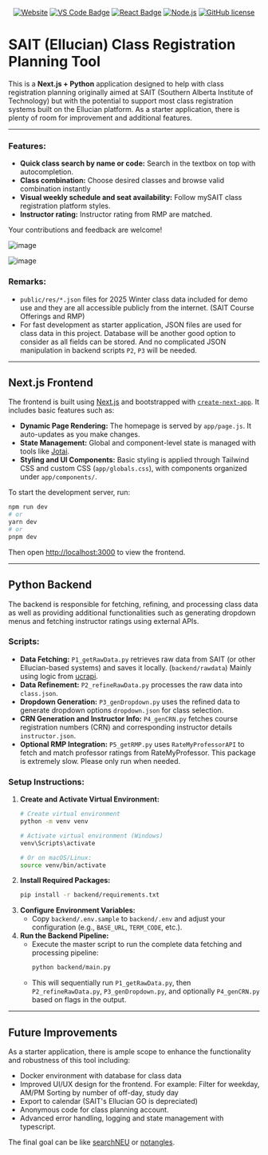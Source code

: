 

<p align="center">
  <a href="searchsait.vercel.app"><img src="https://img.shields.io/website/https/searchsait.vercel.app.svg" alt="Website"></a> <a href="https://code.visualstudio.com/"><img src="https://badges.aleen42.com/src/visual_studio_code.svg" alt="VS Code Badge"></a> <a href="https://reactjs.org/"><img src="https://cdn.rawgit.com/aleen42/badges/master/src/react.svg" alt="React Badge"></a>  <a href="https://nodejs.org/en/"><img src="https://cdn.rawgit.com/aleen42/badges/master/src/python.svg" alt="Node.js"></a>  <a href="https://github.com/sunggeorge/searchsait/blob/master/LICENSE"><img src="https://img.shields.io/badge/license-MIT-blue.svg" alt="GitHub license"></a>
</p>


# SAIT (Ellucian) Class Registration Planning Tool

This is a **Next.js + Python** application designed to help with class registration planning originally aimed at SAIT (Southern Alberta Institute of Technology) but with the potential to support most class registration systems built on the Ellucian platform. As a starter application, there is plenty of room for improvement and additional features.

---

### Features:
- **Quick class search by name or code:** Search in the textbox on top with autocompletion.
- **Class combination:** Choose desired classes and browse valid combination instantly
- **Visual weekly schedule and seat availability:** Follow mySAIT class registration platform styles.
- **Instructor rating:** Instructor rating from RMP are matched.

Your contributions and feedback are welcome!

![image](https://github.com/user-attachments/assets/353433d5-f6c2-4233-bb1f-d47978e3bc13)

![image](https://github.com/user-attachments/assets/2415b478-e538-4bf5-b10f-7c8e723c564c)

### Remarks:
- `public/res/*.json` files for 2025 Winter class data included for demo use and they are all accessible publicly from the internet. (SAIT Course Offerings and RMP)
- For fast development as starter application, JSON files are used for class data in this project. Database will be another good option to consider as all fields can be stored. And no complicated JSON manipulation in backend scripts `P2`, `P3` will be needed. 
---

## Next.js Frontend

The frontend is built using [Next.js](https://nextjs.org/) and bootstrapped with [`create-next-app`](https://github.com/vercel/next.js/tree/canary/packages/create-next-app). It includes basic features such as:
- **Dynamic Page Rendering:** The homepage is served by `app/page.js`. It auto-updates as you make changes.
- **State Management:** Global and component-level state is managed with tools like [Jotai](https://github.com/pmndrs/jotai).
- **Styling and UI Components:** Basic styling is applied through Tailwind CSS and custom CSS (`app/globals.css`), with components organized under `app/components/`.

To start the development server, run:
```bash
npm run dev
# or
yarn dev
# or
pnpm dev
```
Then open [http://localhost:3000](http://localhost:3000) to view the frontend.

---

## Python Backend

The backend is responsible for fetching, refining, and processing class data as well as providing additional functionalities such as generating dropdown menus and fetching instructor ratings using external APIs.

### Scripts:
- **Data Fetching:** `P1_getRawData.py` retrieves raw data from SAIT (or other Ellucian-based systems) and saves it locally. (`backend/rawdata`) Mainly using logic from [ucrapi](https://github.com/jstnf/ucrapi.justinf.dev).
- **Data Refinement:** `P2_refineRawData.py` processes the raw data into `class.json`.
- **Dropdown Generation:** `P3_genDropdown.py` uses the refined data to generate dropdown options `dropdown.json` for class selection.
- **CRN Generation and Instructor Info:** `P4_genCRN.py` fetches course registration numbers (CRN) and corresponding instructor details `instructor.json`.
- **Optional RMP Integration:** `P5_getRMP.py` uses `RateMyProfessorAPI` to fetch and match professor ratings from RateMyProfessor. This package is extremely slow. Please only run when needed.

### Setup Instructions:
1. **Create and Activate Virtual Environment:**
   ```bash
   # Create virtual environment
   python -m venv venv

   # Activate virtual environment (Windows)
   venv\Scripts\activate

   # Or on macOS/Linux:
   source venv/bin/activate
   ```
2. **Install Required Packages:**
   ```bash
   pip install -r backend/requirements.txt
   ```
3. **Configure Environment Variables:**
   - Copy `backend/.env.sample` to `backend/.env` and adjust your configuration (e.g., `BASE_URL`, `TERM_CODE`, etc.).
4. **Run the Backend Pipeline:**
   - Execute the master script to run the complete data fetching and processing pipeline:
     ```bash
     python backend/main.py
     ```
   - This will sequentially run `P1_getRawData.py`, then `P2_refineRawData.py`, `P3_genDropdown.py`, and optionally `P4_genCRN.py` based on flags in the output.

---

## Future Improvements

As a starter application, there is ample scope to enhance the functionality and robustness of this tool including:

- Docker environment with database for class data
- Improved UI/UX design for the frontend. For example:
Filter for weekday, AM/PM
Sorting by number of off-day, study day
- Export to calendar (SAIT's Ellucian GO is depreciated) 
- Anonymous code for class planning account.
- Advanced error handling, logging and state management with typescript.

The final goal can be like [searchNEU](https://github.com/sandboxnu/searchneu) or [notangles](https://github.com/devsoc-unsw/notangles).

